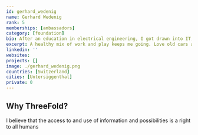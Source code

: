 ```yaml
---
id: gerhard_wedenig
name: Gerhard Wedenig
rank: 5
memberships: [ambassadors]
category: [foundation]
bio: After an education in electrical engineering, I got drawn into IT, then called Data Processing. I wrote my first COBOL programm 1969. I stayed in this industry till I retired. I belive that even with an technical background, sales is very important. If you find no customer for your ideas, products or solutions they won't sustain. A good  amount of curiosity is a good base to remain active and vigilant. My aspiration is to maintain my level of development skills and knowledge and remain in the IT industry. 
excerpt: A healthy mix of work and play keeps me going. Love old cars and chocolate.
linkedin: ''
websites: 
projects: []
image: ./gerhard_wedenig.png
countries: [Switzerland]
cities: [Untersiggenthal]
private: 0
---
```


## Why ThreeFold?

I believe that the access to and use of information and possibilities is a right to all humans